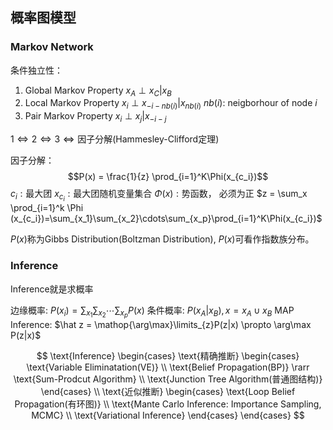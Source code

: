 ## 概率图模型

### Markov Network

条件独立性：
1. Global Markov Property
    $x_A \perp x_C|x_B$
2. Local Markov Property
    $x_i\perp x_{-i-nb(i)} | x_{nb(i)}$
    $nb(i):$ neigborhour of node $i$
3. Pair Markov Property
    $x_i \perp x_j | x_{-i-j}$


$1\iff 2 \iff 3 \iff \text{因子分解(Hammesley-Clifford定理)}$

因子分解：
$$P(x) = \frac{1}{z} \prod_{i=1}^K\Phi(x_{c_i})$$
$c_i: \text{最大团}$
$x_{c_i}: \text{最大团随机变量集合}$
$\Phi(x): \text{势函数， 必须为正}$
$z = \sum_x \prod_{i=1}^k \Phi (x_{c_i})=\sum_{x_1}\sum_{x_2}\cdots\sum_{x_p}\prod_{i=1}^K\Phi(x_{c_i})$


$P(x)$称为Gibbs Distribution(Boltzman Distribution), $P(x)$可看作指数族分布。


### Inference

Inference就是求概率

边缘概率: $P(x_i) = \sum_{x_1}\sum_{x_2}\cdots\sum_{x_p}P(x)$
条件概率: $P(x_A|x_B), x = x_A \cup x_B$
MAP Inference: $\hat z = \mathop{\arg\max}\limits_{z}P(z|x) \propto \arg\max P(z|x)$



$$
\text{Inference}
\begin{cases}
\text{精确推断}
    \begin{cases} 
        \text{Variable Eliminatation(VE)} \\
        \text{Belief Propagation(BP)} \rarr \text{Sum-Prodcut Algorithm} \\
        \text{Junction Tree Algorithm(普通图结构)} 
    \end{cases} \\
\text{近似推断}     
    \begin{cases} 
        \text{Loop Belief Propagation(有环图)} \\
        \text{Mante Carlo Inference: Importance Sampling, MCMC} \\
        \text{Variational Inference}
    \end{cases} 
\end{cases}
$$
